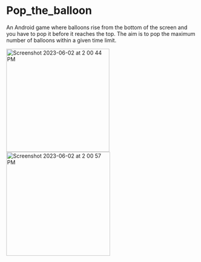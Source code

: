 # Pop_the_balloon
An Android game where balloons rise from the bottom of the screen and you have to pop it before it reaches the top. The aim is to pop the maximum number of balloons within a given time limit.



<img width="272" alt="Screenshot 2023-06-02 at 2 00 44 PM" src="https://github.com/Shalini241/Pop_the_balloon/assets/15211659/cbd378f1-ea5c-41d7-8fd1-a08952e0df6a">
<img width="274" alt="Screenshot 2023-06-02 at 2 00 57 PM" src="https://github.com/Shalini241/Pop_the_balloon/assets/15211659/1e8f00b3-011a-4ef0-a8e7-6936dad72ac4">
